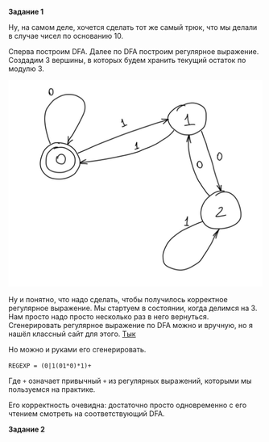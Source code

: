 **Задание 1**

Ну, на самом деле, хочется сделать тот же самый трюк, что мы делали в случае чисел по основанию 10.

Сперва построим DFA. Далее по DFA построим регулярное выражение. Создадим 3 вершины, в которых будем хранить текущий остаток по модулю 3.

![Пикча DFA](./task1sol.jpg)

Ну и понятно, что надо сделать, чтобы получилось корректное регулярное выражение. Мы стартуем в состоянии, когда делимся на 3. 
Нам просто надо просто несколько раз в него вернуться. Сгенерировать регулярное выражение по DFA можно и вручную, но я нашёл классный сайт для этого. [Тык](http://ivanzuzak.info/noam/webapps/fsm2regex/)

Но можно и руками его сгенерировать.

``REGEXP = (0|1(01*0)*1)+``

Где `+` означает привычный `+` из регулярных выражений, которыми мы пользуемся на практике.

Его корректность очевидна: достаточно просто одновременно с его чтением смотреть на соответствующий DFA.

**Задание 2**


